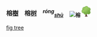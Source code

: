 ### 榕[樹]()　榕[树]()　*<sup>**róng**</sup><sub>[shù]()</sub>*　<sub><img height=30 alt=榕 src="https://lessesity.com/language/img/fruits/fig.svg"><img height=30 alt=树 src="https://raw.githubusercontent.com/googlefonts/noto-emoji/main/svg/emoji_u1f333.svg">&numsp;</sub>
[fig tree](https://www.google.com/search?tbm=isch&q=fig%20tree)





